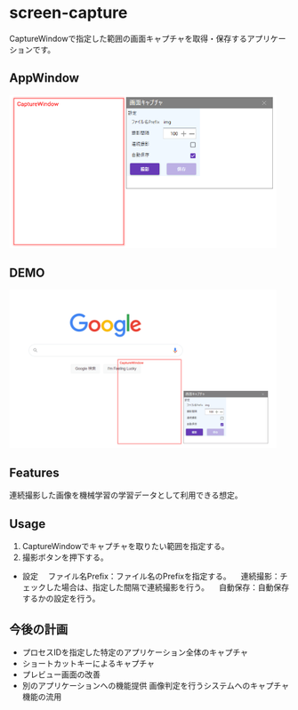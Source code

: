# screen-capture

CaptureWindowで指定した範囲の画面キャプチャを取得・保存するアプリケーションです。

## AppWindow

<img src="images/appWindow.png" alt="アプリ画面" width="480">

## DEMO

<img src="images/appDemo.gif" alt="デモ画面" width="480">

## Features

連続撮影した画像を機械学習の学習データとして利用できる想定。

## Usage

1. CaptureWindowでキャプチャを取りたい範囲を指定する。
2. 撮影ボタンを押下する。

- 設定
　ファイル名Prefix：ファイル名のPrefixを指定する。
　連続撮影：チェックした場合は、指定した間隔で連続撮影を行う。
　自動保存：自動保存するかの設定を行う。

## 今後の計画

- プロセスIDを指定した特定のアプリケーション全体のキャプチャ
- ショートカットキーによるキャプチャ
- プレビュー画面の改善
- 別のアプリケーションへの機能提供
  画像判定を行うシステムへのキャプチャ機能の流用
